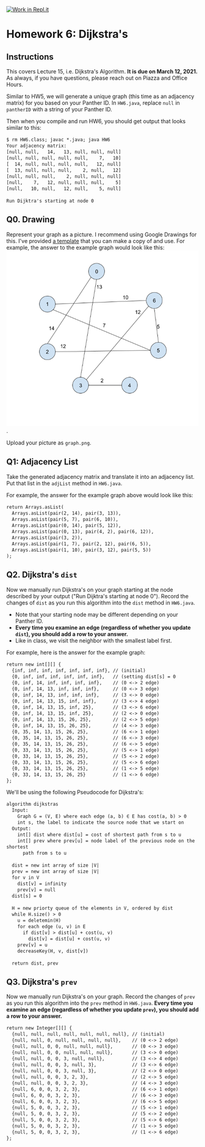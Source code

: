 [![Work in Repl.it](https://classroom.github.com/assets/work-in-replit-14baed9a392b3a25080506f3b7b6d57f295ec2978f6f33ec97e36a161684cbe9.svg)](https://classroom.github.com/online_ide?assignment_repo_id=4298484&assignment_repo_type=AssignmentRepo)
# Homework 6: Dijkstra's

## Instructions
This covers Lecture 15, i.e. Dijkstra's Algorithm. **It is due on March 12,
2021.** As always, if you have questions, please reach out on Piazza and Office
Hours.

Similar to HW5, we will generate a unique graph (this time as an adjacency
matrix) for you based on your Panther ID. In `HW6.java`, replace `null` in
`pantherID` with a string of your Panther ID.

Then when you compile and run HW6, you should get output that looks similar to
this:
```
$ rm HW6.class; javac *.java; java HW6
Your adjacency matrix:
[null, null,   14,   13, null, null, null]
[null, null, null, null, null,    7,   10]
[  14, null, null, null, null,   12, null]
[  13, null, null, null,    2, null,   12]
[null, null, null,    2, null, null, null]
[null,    7,   12, null, null, null,    5]
[null,   10, null,   12, null,    5, null]

Run Dijktra's starting at node 0
```

## Q0. Drawing
Represent your graph as a picture. I recommend using Google Drawings for this.
I've provided [a template](https://docs.google.com/drawings/d/1VFZ5B8ZqA6BHu4v1hyZekrltXcd3Y71mltjAlDyqnmY/edit?usp=sharing)
that you can make a copy of and use. For example, the answer to the example
graph would look like this: ![example of q0](example.png).

Upload your picture
as `graph.png`.


## Q1: Adjacency List
Take the generated adjacency matrix and translate it into an adjacency list. Put
that list in the `adjList` method in `HW6.java`.

For example, the answer for the example graph above would look like this:
```
return Arrays.asList(
  Arrays.asList(pair(2, 14), pair(3, 13)),
  Arrays.asList(pair(5, 7), pair(6, 10)),
  Arrays.asList(pair(0, 14), pair(5, 12)),
  Arrays.asList(pair(0, 13), pair(4, 2), pair(6, 12)),
  Arrays.asList(pair(3, 2)),
  Arrays.asList(pair(1, 7), pair(2, 12), pair(6, 5)),
  Arrays.asList(pair(1, 10), pair(3, 12), pair(5, 5))
);
```

## Q2. Dijkstra's `dist`
Now we manually run Dijkstra's on your graph starting at the node described by
your output ("Run Dijktra's starting at node 0"). Record the changes of `dist`
as you run this algorithm into the `dist` method in `HW6.java`.
* Note that your starting node may be different depending on your Panther ID.
* **Every time you examine an edge (regardless of whether you update `dist`),
you should add a row to your answer.**
* Like in class, we visit the neighbor with the smallest label first.

For example, here is the answer for the example graph:
```
return new int[][] {
  {inf, inf, inf, inf, inf, inf, inf}, // (initial)
  {0, inf, inf, inf, inf, inf, inf},   // (setting dist[s] = 0
  {0, inf, 14, inf, inf, inf, inf},    // (0 <-> 2 edge)
  {0, inf, 14, 13, inf, inf, inf},     // (0 <-> 3 edge)
  {0, inf, 14, 13, inf, inf, inf},     // (3 <-> 0 edge)
  {0, inf, 14, 13, 15, inf, inf},      // (3 <-> 4 edge)
  {0, inf, 14, 13, 15, inf, 25},       // (3 <-> 6 edge)
  {0, inf, 14, 13, 15, inf, 25},       // (2 <-> 0 edge)
  {0, inf, 14, 13, 15, 26, 25},        // (2 <-> 5 edge)
  {0, inf, 14, 13, 15, 26, 25},        // (4 <-> 3 edge)
  {0, 35, 14, 13, 15, 26, 25},         // (6 <-> 1 edge)
  {0, 35, 14, 13, 15, 26, 25},         // (6 <-> 3 edge)
  {0, 35, 14, 13, 15, 26, 25},         // (6 <-> 5 edge)
  {0, 33, 14, 13, 15, 26, 25},         // (5 <-> 1 edge)
  {0, 33, 14, 13, 15, 26, 25},         // (5 <-> 2 edge)
  {0, 33, 14, 13, 15, 26, 25},         // (5 <-> 6 edge)
  {0, 33, 14, 13, 15, 26, 25},         // (1 <-> 5 edge)
  {0, 33, 14, 13, 15, 26, 25}          // (1 <-> 6 edge)
};
```

We'll be using the following Pseudocode for Dijkstra's:
```
algorithm dijkstras
  Input:
    Graph G = (V, E) where each edge (a, b) ∈ E has cost(a, b) > 0
    int s, the label to indicate the source node that we start on
  Output:
    int[] dist where dist[u] = cost of shortest path from s to u
    int[] prev where prev[u] = node label of the previous node on the shortest
      path from s to u

  dist = new int array of size |V|
  prev = new int array of size |V|
  for v in V
    dist[v] = infinity
    prev[v] = null
  dist[s] = 0

  H = new priorty queue of the elements in V, ordered by dist
  while H.size() > 0
    u = deletemin(H)
    for each edge (u, v) in E
      if dist[v] > dist[u] + cost(u, v)
        dist[v] = dist[u] + cost(u, v)
	prev[v] = u
	decreaseKey(H, v, dist[v])

  return dist, prev
```

## Q3. Dijkstra's `prev`
Now we manually run Dijkstra's on your graph. Record the changes of `prev` as
you run this algorithm into the `prev` method in `HW6.java`. **Every time you
examine an edge (regardless of whether you update `prev`), you should add a row
to your answer.** 
```
return new Integer[][] {
  {null, null, null, null, null, null, null}, // (initial)
  {null, null, 0, null, null, null, null},    // (0 <-> 2 edge)
  {null, null, 0, 0, null, null, null},       // (0 <-> 3 edge)
  {null, null, 0, 0, null, null, null},       // (3 <-> 0 edge)
  {null, null, 0, 0, 3, null, null},          // (3 <-> 4 edge)
  {null, null, 0, 0, 3, null, 3},             // (3 <-> 6 edge)
  {null, null, 0, 0, 3, null, 3},             // (2 <-> 0 edge)
  {null, null, 0, 0, 3, 2, 3},                // (2 <-> 5 edge)
  {null, null, 0, 0, 3, 2, 3},                // (4 <-> 3 edge)
  {null, 6, 0, 0, 3, 2, 3},                   // (6 <-> 1 edge)
  {null, 6, 0, 0, 3, 2, 3},                   // (6 <-> 3 edge)
  {null, 6, 0, 0, 3, 2, 3},                   // (6 <-> 5 edge)
  {null, 5, 0, 0, 3, 2, 3},                   // (5 <-> 1 edge)
  {null, 5, 0, 0, 3, 2, 3},                   // (5 <-> 2 edge)
  {null, 5, 0, 0, 3, 2, 3},                   // (5 <-> 6 edge)
  {null, 5, 0, 0, 3, 2, 3},                   // (1 <-> 5 edge)
  {null, 5, 0, 0, 3, 2, 3},                   // (1 <-> 6 edge)
};
```


